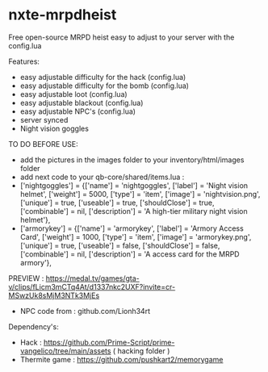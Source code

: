 # nxte-mrpdheist
 Free open-source MRPD heist easy to adjust to your server with the config.lua

Features:
- easy adjustable difficulty for the hack (config.lua)
- easy adjustable difficulty for the bomb (config.lua)
- easy adjustable loot (config.lua)
- easy adjustable blackout (config.lua)
- easy adjustable NPC's (config.lua)
- server synced
- Night vision goggles

 
TO DO BEFORE USE:
- add the pictures in the images folder to your inventory/html/images folder
- add next code to your qb-core/shared/items.lua :
- ['nightgoggles'] 			 		= {['name'] = 'nightgoggles', 					['label'] = 'Night vision helmet', 		['weight'] = 5000, 		['type'] = 'item', 		['image'] = 'nightvision.png', 			['unique'] = true, 		['useable'] = true, 	['shouldClose'] = true,    ['combinable'] = nil,   ['description'] = 'A high-tier military night vision helmet'},
- ['armorykey'] 			 			= {['name'] = 'armorykey', 						['label'] = 'Armory Access Card', 		['weight'] = 1000, 		['type'] = 'item', 		['image'] = 'armorykey.png', 			['unique'] = true, 		['useable'] = false, 	['shouldClose'] = false,   ['combinable'] = nil,   ['description'] = 'A access card for the MRPD armory'},


PREVIEW : https://medal.tv/games/gta-v/clips/fLicm3mCTq4At/d1337nkc2UXF?invite=cr-MSwzUk8sMjM3NTk3MjEs

- NPC code from : github.com/Lionh34rt

Dependency's:
- Hack : https://github.com/Prime-Script/prime-vangelico/tree/main/assets ( hacking folder )
- Thermite game : https://github.com/pushkart2/memorygame
